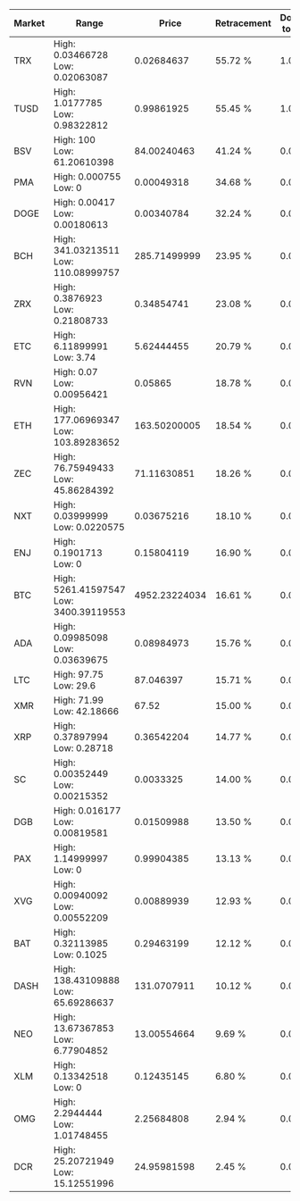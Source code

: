 | Market | Range | Price| Retracement | Doubles to 50% |
| --- | --- | --- | --- | --- |
| TRX | High: 0.03466728<br />Low: 0.02063087 | 0.02684637 | 55.72 % | 1.03 |
| TUSD | High: 1.0177785<br />Low: 0.98322812 | 0.99861925 | 55.45 % | 1.00 |
| BSV | High: 100<br />Low: 61.20610398 | 84.00240463 | 41.24 % | 0.00 |
| PMA | High: 0.000755<br />Low: 0 | 0.00049318 | 34.68 % | 0.00 |
| DOGE | High: 0.00417<br />Low: 0.00180613 | 0.00340784 | 32.24 % | 0.00 |
| BCH | High: 341.03213511<br />Low: 110.08999757 | 285.71499999 | 23.95 % | 0.00 |
| ZRX | High: 0.3876923<br />Low: 0.21808733 | 0.34854741 | 23.08 % | 0.00 |
| ETC | High: 6.11899991<br />Low: 3.74 | 5.62444455 | 20.79 % | 0.00 |
| RVN | High: 0.07<br />Low: 0.00956421 | 0.05865 | 18.78 % | 0.00 |
| ETH | High: 177.06969347<br />Low: 103.89283652 | 163.50200005 | 18.54 % | 0.00 |
| ZEC | High: 76.75949433<br />Low: 45.86284392 | 71.11630851 | 18.26 % | 0.00 |
| NXT | High: 0.03999999<br />Low: 0.0220575 | 0.03675216 | 18.10 % | 0.00 |
| ENJ | High: 0.1901713<br />Low: 0 | 0.15804119 | 16.90 % | 0.00 |
| BTC | High: 5261.41597547<br />Low: 3400.39119553 | 4952.23224034 | 16.61 % | 0.00 |
| ADA | High: 0.09985098<br />Low: 0.03639675 | 0.08984973 | 15.76 % | 0.00 |
| LTC | High: 97.75<br />Low: 29.6 | 87.046397 | 15.71 % | 0.00 |
| XMR | High: 71.99<br />Low: 42.18666 | 67.52 | 15.00 % | 0.00 |
| XRP | High: 0.37897994<br />Low: 0.28718 | 0.36542204 | 14.77 % | 0.00 |
| SC | High: 0.00352449<br />Low: 0.00215352 | 0.0033325 | 14.00 % | 0.00 |
| DGB | High: 0.016177<br />Low: 0.00819581 | 0.01509988 | 13.50 % | 0.00 |
| PAX | High: 1.14999997<br />Low: 0 | 0.99904385 | 13.13 % | 0.00 |
| XVG | High: 0.00940092<br />Low: 0.00552209 | 0.00889939 | 12.93 % | 0.00 |
| BAT | High: 0.32113985<br />Low: 0.1025 | 0.29463199 | 12.12 % | 0.00 |
| DASH | High: 138.43109888<br />Low: 65.69286637 | 131.0707911 | 10.12 % | 0.00 |
| NEO | High: 13.67367853<br />Low: 6.77904852 | 13.00554664 | 9.69 % | 0.00 |
| XLM | High: 0.13342518<br />Low: 0 | 0.12435145 | 6.80 % | 0.00 |
| OMG | High: 2.2944444<br />Low: 1.01748455 | 2.25684808 | 2.94 % | 0.00 |
| DCR | High: 25.20721949<br />Low: 15.12551996 | 24.95981598 | 2.45 % | 0.00 |
